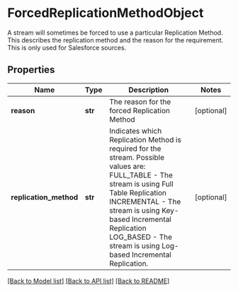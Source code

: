 # ForcedReplicationMethodObject

A stream will sometimes be forced to use a particular Replication Method. This describes the replication method and the reason for the requirement. This is only used for Salesforce sources.
## Properties
Name | Type | Description | Notes
------------ | ------------- | ------------- | -------------
**reason** | **str** | The reason for the forced Replication Method | [optional]
**replication_method** | **str** | Indicates which Replication Method is required for the stream. Possible values are: FULL_TABLE - The stream is using Full Table Replication INCREMENTAL - The stream is using Key-based Incremental Replication LOG_BASED - The stream is using Log-based Incremental Replication.  | [optional]

[[Back to Model list]](../README.md#documentation-for-models) [[Back to API list]](../README.md#documentation-for-api-endpoints) [[Back to README]](../README.md)


